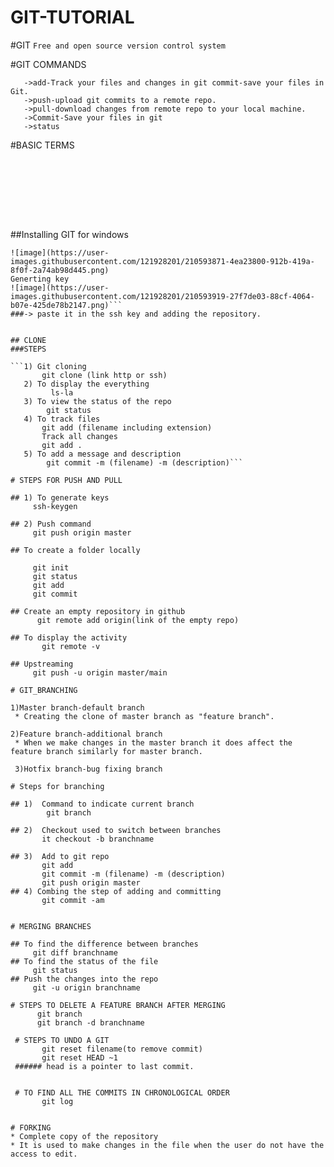 # GIT-TUTORIAL

#GIT
```Free and open source version control system```

#GIT COMMANDS

```->Clone-bring the repo that is hosted on github into a folder on your local machine.
   ->add-Track your files and changes in git commit-save your files in Git.
   ->push-upload git commits to a remote repo.
   ->pull-download changes from remote repo to your local machine.
   ->Commit-Save your files in git
   ->status
```

#BASIC TERMS

```-->DIRECTORY: Folder
```
```-->TERMINAL OR COMMAND LINE: Interface for text commands
```
```-->CLI: Command Line Interface
```
```-->cd: Change directory
```
```-->CODE EDITOR: Word processor for writing code.
```
```-->Repository: Project, or the folder/place where your project is kept.
```
```-->GITHUB: A website to host your repositories online.
```
```-->GIT: tool that tracks the changes in your code overtime
```

##Installing GIT for windows

```![image](https://user-images.githubusercontent.com/121928201/210593660-b0630c76-81fe-498a-bb17-e9b141cead59.png)
![image](https://user-images.githubusercontent.com/121928201/210593871-4ea23800-912b-419a-8f0f-2a74ab98d445.png)
Generting key
![image](https://user-images.githubusercontent.com/121928201/210593919-27f7de03-88cf-4064-b07e-425de78b2147.png)```
###-> paste it in the ssh key and adding the repository.


## CLONE
###STEPS

```1) Git cloning
       git clone (link http or ssh)
   2) To display the everything
         ls-la
   3) To view the status of the repo
        git status
   4) To track files
       git add (filename including extension)
       Track all changes
       git add .
   5) To add a message and description
        git commit -m (filename) -m (description)```
      
# STEPS FOR PUSH AND PULL

## 1) To generate keys
     ssh-keygen

## 2) Push command
     git push origin master

## To create a folder locally

     git init
     git status
     git add
     git commit

## Create an empty repository in github
      git remote add origin(link of the empty repo)

## To display the activity
       git remote -v
       
## Upstreaming
     git push -u origin master/main

# GIT_BRANCHING

1)Master branch-default branch
 * Creating the clone of master branch as "feature branch".

2)Feature branch-additional branch
 * When we make changes in the master branch it does affect the feature branch similarly for master branch.

 3)Hotfix branch-bug fixing branch

# Steps for branching

## 1)  Command to indicate current branch 
        git branch
     
## 2)  Checkout used to switch between branches 
       it checkout -b branchname 
  
## 3)  Add to git repo
       git add
       git commit -m (filename) -m (description)
       git push origin master
## 4) Combing the step of adding and committing
       git commit -am
       
       
# MERGING BRANCHES

## To find the difference between branches
     git diff branchname
## To find the status of the file
     git status
## Push the changes into the repo
     git -u origin branchname
     
# STEPS TO DELETE A FEATURE BRANCH AFTER MERGING
      git branch
      git branch -d branchname
 
 # STEPS TO UNDO A GIT 
       git reset filename(to remove commit)
       git reset HEAD ~1
 ###### head is a pointer to last commit.
 
 
 # TO FIND ALL THE COMMITS IN CHRONOLOGICAL ORDER
       git log
       

# FORKING
* Complete copy of the repository
* It is used to make changes in the file when the user do not have the access to edit.
       
